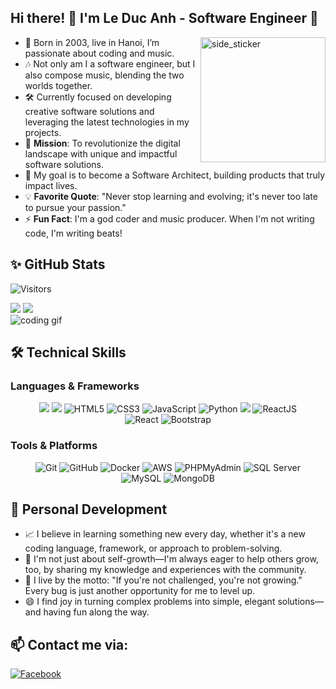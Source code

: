 ## Hi there! :wave: I'm Le Duc Anh - Software Engineer 🌟
<img align="right" width=200px height=200px alt="side_sticker" src="https://media.giphy.com/media/QNFhOolVeCzPQ2Mx85/giphy.gif" />

- 🔭 Born in 2003, live in Hanoi, I’m passionate about coding and music.
- 🎶 Not only am I a software engineer, but I also compose music, blending the two worlds together.
- 🛠️ Currently focused on developing creative software solutions and leveraging the latest technologies in my projects.
- 🚀 **Mission**: To revolutionize the digital landscape with unique and impactful software solutions.
- 🥅 My goal is to become a Software Architect, building products that truly impact lives.
- 💡 **Favorite Quote**: "Never stop learning and evolving; it's never too late to pursue your passion."
- ⚡ **Fun Fact**: I'm a god coder and music producer. When I'm not writing code, I'm writing beats!

## ✨ GitHub Stats

![Visitors](https://api.visitorbadge.io/api/daily?path=https%3A%2F%2Fgithub.com%2FDucAnh-AKATheGodCoder&label=VISITORS&labelColor=%232ccce4&countColor=%23697689&style=flat)


<div class="stats-container">
  <div class="github-stats">
    <img src="https://github-readme-stats.vercel.app/api?username=DucAnh-AKATheGodCoder&show_icons=true&hide=contribs,issues&hide_border=true" />
    <img src="https://github-readme-stats.vercel.app/api/top-langs/?username=DucAnh-AKATheGodCoder&layout=compact&show_icons=true&hide_border=true" />
  </div>
  <div class="github-gif">
    <img alt="coding gif" src=".github/assets/coding.gif"/>
  </div>
</div>


## 🛠️ Technical Skills
### Languages & Frameworks
<p align="center">
<img src="https://img.shields.io/badge/Csharp-239120?style=for-the-badge&logo=csharp&logoColor=white">
<img src="https://img.shields.io/badge/Laravel-FF2D20?style=for-the-badge&logo=laravel&logoColor=white">
<img alt="HTML5" src="https://img.shields.io/badge/HTML5-E34F26?style=for-the-badge&logo=html5&logoColor=white" />
<img alt="CSS3" src="https://img.shields.io/badge/CSS3-%231572B6.svg?style=for-the-badge&logo=css3&logoColor=white" />
<img alt="JavaScript" src="https://img.shields.io/badge/JavaScript-%23F7DF1E.svg?style=for-the-badge&logo=JavaScript&logoColor=white" />
<img alt="Python" src="https://img.shields.io/badge/Python-3776AB?style=for-the-badge&logo=python&logoColor=white" />
  <img src="https://img.shields.io/badge/PHP-777BB4?style=for-the-badge&logo=php&logoColor=white">
<img alt="ReactJS" src="https://img.shields.io/badge/React-20232A?style=for-the-badge&logo=react&logoColor=61DAFB" />

<br/>
<img alt="React" src="https://img.shields.io/badge/React-20232A?style=for-the-badge&logo=react&logoColor=61DAFB" />
<img alt="Bootstrap" src="https://img.shields.io/badge/Bootstrap-563D7C?style=for-the-badge&logo=bootstrap&logoColor=white" />
</p>

### Tools & Platforms
<p align="center">
<img alt="Git" src="https://img.shields.io/badge/Git-f05134?style=for-the-badge&logo=git&logoColor=f05134&labelColor=282828">
<img alt="GitHub" src="https://img.shields.io/badge/GitHub-100000?style=for-the-badge&logo=github&logoColor=white" />
<img alt="Docker" src="https://img.shields.io/badge/Docker-2496ED?style=for-the-badge&logo=docker&logoColor=white" />
<img alt="AWS" src="https://img.shields.io/badge/AWS-FF9900?style=for-the-badge&logo=amazonaws&logoColor=white" />
  <img alt="PHPMyAdmin" src="https://img.shields.io/badge/PHPMyAdmin-6C78AF?style=for-the-badge&logo=phpmyadmin&logoColor=white" />
<img alt="SQL Server" src="https://img.shields.io/badge/SQL%20Server-CC2927?style=for-the-badge&logo=microsoft-sql-server&logoColor=white" />

<br/>
<img alt="MySQL" src="https://img.shields.io/badge/MySQL-4479A1?style=for-the-badge&logo=mysql&logoColor=white" />
<img alt="MongoDB" src="https://img.shields.io/badge/MongoDB-4EA94B?style=for-the-badge&logo=mongodb&logoColor=white" />
</p>

## 🌟 Personal Development
- 📈 I believe in learning something new every day, whether it's a new coding language, framework, or approach to problem-solving.
- 🤝 I'm not just about self-growth—I'm always eager to help others grow, too, by sharing my knowledge and experiences with the community.
- 💪 I live by the motto: "If you're not challenged, you're not growing." Every bug is just another opportunity for me to level up.
- 😄 I find joy in turning complex problems into simple, elegant solutions—and having fun along the way.

## 📫 Contact me via:
[![Facebook](https://img.shields.io/badge/Facebook-1877F2?style=for-the-badge&logo=facebook&logoColor=white)](https://www.facebook.com/JSawOverkill)


